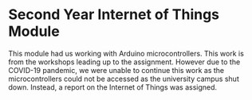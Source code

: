 # Second Year Internet of Things Module

This module had us working with Arduino microcontrollers. This work is from the workshops leading up to the assignment. 
However due to the COVID-19 pandemic, we were unable to continue this work as the microcontrollers could not be accessed as the university campus shut down.
Instead, a report on the Internet of Things was assigned. 
